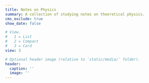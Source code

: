 ```yaml
---
title: Notes on Physics
summary: A collection of studying notes on theoretical physics.
cms_exclude: true
show_date: false

# View.
#   1 = List
#   2 = Compact
#   3 = Card
view: 3

# Optional header image (relative to `static/media/` folder).
header:
  caption: ''
  image: ''
---
```

